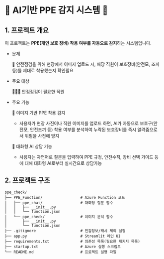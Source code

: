 # 👷 AI기반 PPE 감지 시스템 🦺

## 1. 프로젝트 개요

이 프로젝트는 **PPE(개인 보호 장비) 착용 여부를 자동으로 감지**하는 시스템입니다.

- 문제

  🚫 안전점검을 위해 현장에서 이미지 업로드 시, 해당 직원이 보호장비(안전모, 조끼 등)를 제대로 착용했는지 확인필요

- 주요 대상

  👷🏻‍♀️ 안점점검이 필요한 직원

- 주요 기능

  🔑 이미지 기반 PPE 착용 감지

  - 사용자가 현장 사진이나 직원 이미지를 업로드 하면, AI가 자동으로 보호구(안전모, 안전조끼 등) 착용 여부를 분석하여 누락된 보호장비를 즉시 알려줌으로서 위험을 사전에 방지

  💬 대화형 AI 상담 기능

  - 사용자는 자연어로 질문을 입력하여 PPE 규정, 안전수칙, 장비 선택 가이드 등에 대해 대화형 AI로부터 실시간으로 상담가능

## 2. 프로젝트 구조

```plaintext
ppe_check/
├── PPE_Function/                 # Azure Function 코드
│   ├── ppe_chat/                 # 대화형 질문 함수
│   │   ├── __init__.py
│   │   └── function.json
│   └── ppe_check/                # 이미지 분석 함수
│       ├── __init__.py
│       └── function.json
├── .gitignore                    # 민감정보/캐시 제외 설정
├── app.py                        # Streamlit 메인 UI
├── requirements.txt              # 의존성 목록(필요한 패키지 목록)
├── startup.txt                   # Azure 실행 스크립트
└── README.md                     # 프로젝트 설명 파일

```
